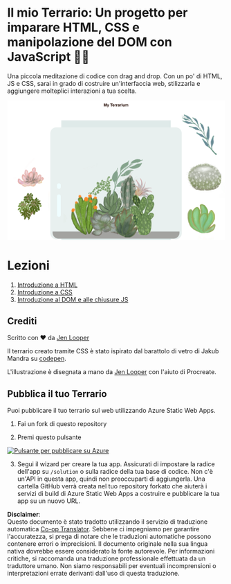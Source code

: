 <!--
CO_OP_TRANSLATOR_METADATA:
{
  "original_hash": "7965cd2bc5dc92ad888dc4c6ab2ab70a",
  "translation_date": "2025-08-25T21:05:13+00:00",
  "source_file": "3-terrarium/README.md",
  "language_code": "it"
}
-->
# Il mio Terrario: Un progetto per imparare HTML, CSS e manipolazione del DOM con JavaScript 🌵🌱

Una piccola meditazione di codice con drag and drop. Con un po' di HTML, JS e CSS, sarai in grado di costruire un'interfaccia web, stilizzarla e aggiungere molteplici interazioni a tua scelta.

![il mio terrario](../../../translated_images/screenshot_gray.0c796099a1f9f25e40aa55ead81f268434c00af30d7092490759945eda63067d.it.png)

# Lezioni

1. [Introduzione a HTML](./1-intro-to-html/README.md)
2. [Introduzione a CSS](./2-intro-to-css/README.md)
3. [Introduzione al DOM e alle chiusure JS](./3-intro-to-DOM-and-closures/README.md)

## Crediti

Scritto con ♥️ da [Jen Looper](https://www.twitter.com/jenlooper)

Il terrario creato tramite CSS è stato ispirato dal barattolo di vetro di Jakub Mandra su [codepen](https://codepen.io/Rotarepmi/pen/rjpNZY).

L'illustrazione è disegnata a mano da [Jen Looper](http://jenlooper.com) con l'aiuto di Procreate.

## Pubblica il tuo Terrario

Puoi pubblicare il tuo terrario sul web utilizzando Azure Static Web Apps.

1. Fai un fork di questo repository

2. Premi questo pulsante

[![Pulsante per pubblicare su Azure](https://aka.ms/deploytoazurebutton)](https://portal.azure.com/?feature.customportal=false&WT.mc_id=academic-77807-sagibbon#create/Microsoft.StaticApp)

3. Segui il wizard per creare la tua app. Assicurati di impostare la radice dell'app su `/solution` o sulla radice della tua base di codice. Non c'è un'API in questa app, quindi non preoccuparti di aggiungerla. Una cartella GitHub verrà creata nel tuo repository forkato che aiuterà i servizi di build di Azure Static Web Apps a costruire e pubblicare la tua app su un nuovo URL.

**Disclaimer**:  
Questo documento è stato tradotto utilizzando il servizio di traduzione automatica [Co-op Translator](https://github.com/Azure/co-op-translator). Sebbene ci impegniamo per garantire l'accuratezza, si prega di notare che le traduzioni automatiche possono contenere errori o imprecisioni. Il documento originale nella sua lingua nativa dovrebbe essere considerato la fonte autorevole. Per informazioni critiche, si raccomanda una traduzione professionale effettuata da un traduttore umano. Non siamo responsabili per eventuali incomprensioni o interpretazioni errate derivanti dall'uso di questa traduzione.